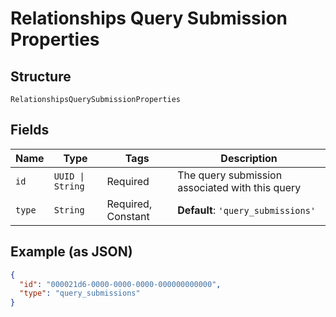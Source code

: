 
# Relationships Query Submission Properties

## Structure

`RelationshipsQuerySubmissionProperties`

## Fields

| Name | Type | Tags | Description |
|  --- | --- | --- | --- |
| `id` | `UUID \| String` | Required | The query submission associated with this query |
| `type` | `String` | Required, Constant | **Default**: `'query_submissions'` |

## Example (as JSON)

```json
{
  "id": "000021d6-0000-0000-0000-000000000000",
  "type": "query_submissions"
}
```

